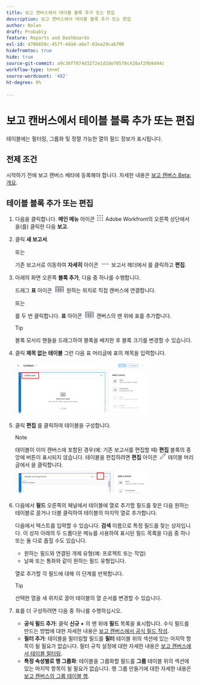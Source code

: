 ```yaml
---
title: 보고 캔버스에서 테이블 블록 추가 또는 편집
description: 보고 캔버스에서 테이블 블록 추가 또는 편집
author: Nolan
draft: Probably
feature: Reports and Dashboards
exl-id: d706659c-457f-4da0-a6e7-03ea29cab700
hidefromtoc: true
hide: true
source-git-commit: a9c36ff874d3272e1d2de70578c420af29b9d44c
workflow-type: tm+mt
source-wordcount: '482'
ht-degree: 0%

---
```



# 보고 캔버스에서 테이블 블록 추가 또는 편집

테이블에는 필터링, 그룹화 및 정렬 가능한 열의 필드 정보가 표시됩니다.

## 전제 조건

시작하기 전에 보고 캔버스 베타에 등록해야 합니다. 자세한 내용은 [보고 캔버스 Beta: 개요](/help/quicksilver/product-announcements/betas/canvas-dashboards-beta/reporting-canvas-beta-overview.md).

## 테이블 블록 추가 또는 편집

1. 다음을 클릭합니다. **메인 메뉴** 아이콘 ![](assets/main-menu-icon.png) Adobe Workfront의 오른쪽 상단에서 을(를) 클릭한 다음 **보고**.
1. 클릭 **새 보고서**.

   또는

   기존 보고서로 이동하여 **자세히** 아이콘 ![](assets/more-icon-27x15.png) 보고서 헤더에서 를 클릭하고 **편집**.

1. 아래의 화면 오른쪽 **블록 추가**, 다음 중 하나를 수행합니다.

   드래그 **표** 아이콘 ![](assets/table-icon.png) 원하는 위치로 직접 캔버스에 연결합니다.

   또는

   를 두 번 클릭합니다. **표** 아이콘 ![](assets/table-icon.png) 캔버스의 맨 위에 표를 추가합니다.

   >[!TIP]
   >
   >블록 모서리 핸들을 드래그하여 블록을 배치한 후 블록 크기를 변경할 수 있습니다.

1. 클릭 **제목 없는 테이블** 그런 다음 표 머리글에 표의 제목을 입력합니다.

   ![](assets/table-name-350x142.png)

1. 클릭 **편집** 를 클릭하여 테이블을 구성합니다.

   >[!NOTE]
   >
   >테이블이 이미 캔버스에 포함된 경우(예: 기존 보고서를 편집할 때) **편집** 블록의 중앙에 버튼이 표시되지 않습니다. 테이블을 편집하려면 **편집** 아이콘 ![](assets/edit-icon.png) 테이블 머리글에서 을 클릭합니다.
   >![](assets/edit-icon-table-header-350x71.png)

1. 다음에서 **필드** 오른쪽의 패널에서 테이블에 열로 추가할 필드를 찾은 다음 원하는 테이블로 끌거나 더블 클릭하여 테이블의 마지막 열로 추가합니다.

   다음에서 텍스트를 입력할 수 있습니다. **검색** 이름으로 특정 필드를 찾는 상자입니다. 이 상자 아래의 두 드롭다운 메뉴를 사용하여 표시된 필드 목록을 다음 중 하나 또는 둘 다로 좁힐 수도 있습니다.

   * 원하는 필드와 연결된 개체 유형(예: 프로젝트 또는 작업)
   * 날짜 또는 통화와 같이 원하는 필드 유형입니다.

   열로 추가할 각 필드에 대해 이 단계를 반복합니다.

   >[!TIP]
   >
   >선택한 열을 새 위치로 끌어 테이블의 열 순서를 변경할 수 있습니다.

1. 표를 더 구성하려면 다음 중 하나를 수행하십시오.

   * **공식 필드 추가**: 클릭 **신규 +** 의 맨 위에 **필드** 목록을 표시합니다. 수식 필드를 만드는 방법에 대한 자세한 내용은 [보고 캔버스에서 공식 필드 작성](../../../reports-and-dashboards/reporting-canvas/table-blocks/create-formula-field.md).
   * **필터 추가**: 테이블을 필터링할 필드를 **필터** 테이블 위의 섹션에 있는 마지막 항목이 될 필요가 없습니다. 필터 규칙 설정에 대한 자세한 내용은 [보고 캔버스에서 테이블 필터링](../../../reports-and-dashboards/reporting-canvas/table-blocks/configure-filter-rules-for-table.md).
   * **특정 속성별로 행 그룹화**: 테이블을 그룹화할 필드를 **그룹** 테이블 위의 섹션에 있는 마지막 항목이 될 필요가 없습니다. 행 그룹 만들기에 대한 자세한 내용은 [보고 캔버스의 그룹 테이블 행](../../../reports-and-dashboards/reporting-canvas/table-blocks/group-rows-in-table.md).
